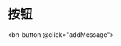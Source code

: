# 按钮

<bn-button @click="addMessage"></bn-button>


<script>
import {Message} from 'bunny-ui'
export default {
  methods: {
    addMessage(){
      Message.success({
        message: "文本文本",
        duration: 3000,
      });
    }
  }
}
</script>